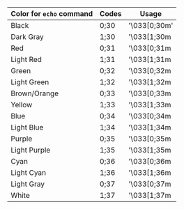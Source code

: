 Color for `echo` command | Codes | Usage
----|-----| ---
Black | 0;30 | '\033\[0;30m'
Dark Gray | 1;30 | '\033\[1;30m
Red | 0;31 | '\033\[0;31m
Light Red | 1;31 | '\033\[1;31m
Green | 0;32 | '\033\[0;32m
Light Green | 1;32 | '\033\[1;32m
Brown/Orange | 0;33 | '\033\[0;33m
Yellow | 1;33 | '\033\[1;33m
Blue | 0;34 | '\033\[0;34m
Light Blue | 1;34 | '\033\[1;34m
Purple | 0;35 | '\033\[0;35m
Light Purple | 1;35 | '\033\[1;35m
Cyan | 0;36 | '\033\[0;36m
Light Cyan | 1;36 | '\033\[1;36m
Light Gray | 0;37 | '\033\[0;37m
White | 1;37 | '\033\[1;37m

